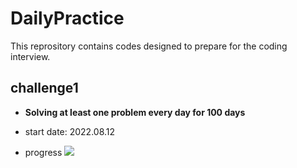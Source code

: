 # DailyPractice
This reprository contains codes designed to prepare for the coding interview.

## challenge1

* **Solving at least one problem every day for 100 days**

* start date: 2022.08.12
* progress     ![](https://us-central1-progress-markdown.cloudfunctions.net/progress/15)
